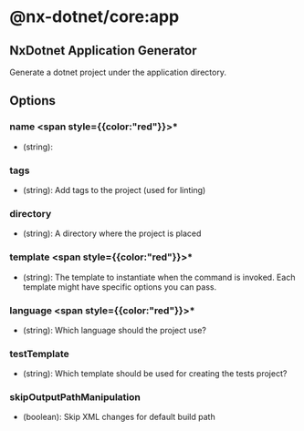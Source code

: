 # @nx-dotnet/core:app

## NxDotnet Application Generator

Generate a dotnet project under the application directory.

## Options

### name <span style={{color:"red"}}>\*</span>

- (string):

### tags

- (string): Add tags to the project (used for linting)

### directory

- (string): A directory where the project is placed

### template <span style={{color:"red"}}>\*</span>

- (string): The template to instantiate when the command is invoked. Each template might have specific options you can pass.

### language <span style={{color:"red"}}>\*</span>

- (string): Which language should the project use?

### testTemplate

- (string): Which template should be used for creating the tests project?

### skipOutputPathManipulation

- (boolean): Skip XML changes for default build path
